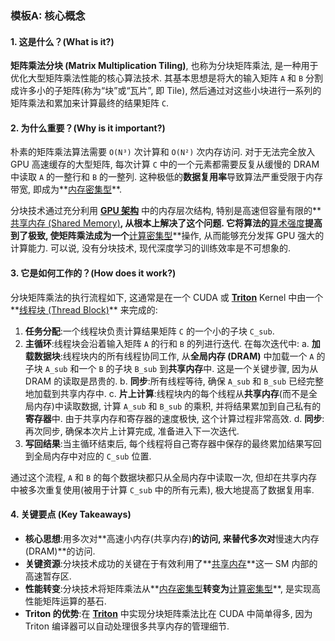 ### 模板A: 核心概念

#### 1. 这是什么？(What is it?)
**矩阵乘法分块 (Matrix Multiplication Tiling)**, 也称为分块矩阵乘法, 是一种用于优化大型矩阵乘法性能的核心算法技术. 其基本思想是将大的输入矩阵 `A` 和 `B` 分割成许多小的子矩阵(称为“块”或“瓦片”, 即 Tile), 然后通过对这些小块进行一系列的矩阵乘法和累加来计算最终的结果矩阵 `C`. 

#### 2. 为什么重要？(Why is it important?)
朴素的矩阵乘法算法需要 `O(N³)` 次计算和 `O(N²)` 次内存访问. 对于无法完全放入 GPU 高速缓存的大型矩阵, 每次计算 `C` 中的一个元素都需要反复从缓慢的 DRAM 中读取 `A` 的一整行和 `B` 的一整列. 这种极低的**数据复用率**导致算法严重受限于内存带宽, 即成为**[内存密集型](./Lecture6-Memory-vs-Compute-Bound.md)**. 

分块技术通过充分利用 **[GPU 架构](./Lecture6-GPU-Architecture.md)** 中的内存层次结构, 特别是高速但容量有限的**[共享内存 (Shared Memory)](./Lecture6-Shared-Memory.md)**, 从根本上解决了这个问题. 它将算法的**[算术强度](./Lecture6-Arithmetic-Intensity.md)**提高到了极致, 使矩阵乘法成为一个**[计算密集型](./Lecture6-Memory-vs-Compute-Bound.md)**操作, 从而能够充分发挥 GPU 强大的计算能力. 可以说, 没有分块技术, 现代深度学习的训练效率是不可想象的. 

#### 3. 它是如何工作的？(How does it work?)
分块矩阵乘法的执行流程如下, 这通常是在一个 CUDA 或 **[Triton](./Lecture6-Triton.md)** Kernel 中由一个**[线程块 (Thread Block)](./Lecture6-GPU-Execution-Model.md)** 来完成的:

1.  **任务分配**:一个线程块负责计算结果矩阵 `C` 的一个小的子块 `C_sub`. 
2.  **主循环**:线程块会沿着输入矩阵 `A` 的行和 `B` 的列进行迭代. 在每次迭代中:
    a. **加载数据块**:线程块内的所有线程协同工作, 从**全局内存 (DRAM)** 中加载一个 `A` 的子块 `A_sub` 和一个 `B` 的子块 `B_sub` 到**共享内存**中. 这是一个关键步骤, 因为从 DRAM 的读取是昂贵的. 
    b. **同步**:所有线程等待, 确保 `A_sub` 和 `B_sub` 已经完整地加载到共享内存中. 
    c. **片上计算**:线程块内的每个线程从**共享内存**(而不是全局内存)中读取数据, 计算 `A_sub` 和 `B_sub` 的乘积, 并将结果累加到自己私有的**寄存器**中. 由于共享内存和寄存器的速度极快, 这个计算过程非常高效. 
    d. **同步**:再次同步, 确保本次片上计算完成, 准备进入下一次迭代. 
3.  **写回结果**:当主循环结束后, 每个线程将自己寄存器中保存的最终累加结果写回到全局内存中对应的 `C_sub` 位置. 

通过这个流程, `A` 和 `B` 的每个数据块都只从全局内存中读取一次, 但却在共享内存中被多次重复使用(被用于计算 `C_sub` 中的所有元素), 极大地提高了数据复用率. 

#### 4. 关键要点 (Key Takeaways)
*   **核心思想**:用多次对**高速小内存(共享内存)**的访问, 来替代多次对**慢速大内存(DRAM)**的访问. 
*   **关键资源**:分块技术成功的关键在于有效利用了**[共享内存](./Lecture6-Shared-Memory.md)**这一 SM 内部的高速暂存区. 
*   **性能转变**:分块技术将矩阵乘法从**[内存密集型](./Lecture6-Memory-vs-Compute-Bound.md)**转变为**[计算密集型](./Lecture6-Memory-vs-Compute-Bound.md)**, 是实现高性能矩阵运算的基石. 
*   **Triton 的优势**:在 **[Triton](./Lecture6-Triton.md)** 中实现分块矩阵乘法比在 CUDA 中简单得多, 因为 Triton 编译器可以自动处理很多共享内存的管理细节. 